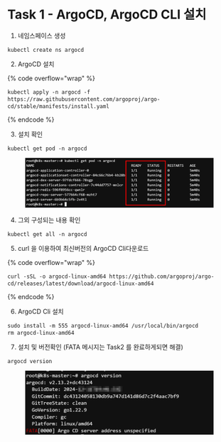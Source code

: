 # Task 1 - ArgoCD, ArgoCD CLI 설치

1. 네임스페이스 생성&#x20;

```
kubectl create ns argocd
```



2. ArgoCD 설치

{% code overflow="wrap" %}
```
kubectl apply -n argocd -f https://raw.githubusercontent.com/argoproj/argo-cd/stable/manifests/install.yaml
```
{% endcode %}



3. 설치 확인

```
kubectl get pod -n argocd
```

<figure><img src="../.gitbook/assets/image (97).png" alt=""><figcaption></figcaption></figure>



4. 그외 구성되는 내용 확인

```
kubectl get all -n argocd
```



5. curl 을 이용하여 최신버전의 ArgoCD Cli다운로드

{% code overflow="wrap" %}
```
curl -sSL -o argocd-linux-amd64 https://github.com/argoproj/argo-cd/releases/latest/download/argocd-linux-amd64
```
{% endcode %}



6. ArgoCD Cli 설치

```
sudo install -m 555 argocd-linux-amd64 /usr/local/bin/argocd
rm argocd-linux-amd64
```



7. 설치 및 버전확인 (FATA 메시지는 Task2 를 완료하게되면 해결)

```
argocd version
```

<figure><img src="../.gitbook/assets/image (105).png" alt=""><figcaption></figcaption></figure>
